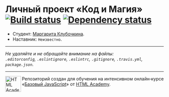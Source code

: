 # Личный проект «Код и Магия» [![Build status][travis-image]][travis-url] [![Dependency status][dependency-image]][dependency-url]

* Студент: [Маргарита Клубочкина](https://up.htmlacademy.ru/javascript/4/user/166907).
* Наставник: `Неизвестно`.

---

_Не удаляйте и не обращайте внимание на файлы:_<br>
_`.editorconfig`, `.eslintignore`, `.eslintrc`, `.gitignore`, `.travis.yml`, `package.json`._

---

<a href="https://htmlacademy.ru/intensive/javascript"><img align="left" width="50" height="50" title="HTML Academy" src="https://up.htmlacademy.ru/static/img/intensive/javascript/logo-for-github.svg"></a>

Репозиторий создан для обучения на интенсивном онлайн‑курсе «[Базовый JavaScript](https://htmlacademy.ru/intensive/javascript)» от [HTML Academy](https://htmlacademy.ru).

[travis-image]: https://travis-ci.org/htmlacademy-javascript/166907-code-and-magick.svg?branch=master
[travis-url]: https://travis-ci.org/htmlacademy-javascript/166907-code-and-magick
[dependency-image]: https://david-dm.org/htmlacademy-javascript/166907-code-and-magick.svg?style=flat-square
[dependency-url]: https://david-dm.org/htmlacademy-javascript/166907-code-and-magick
